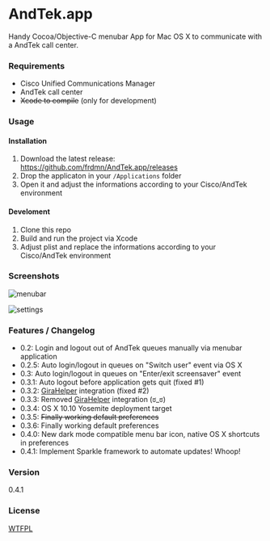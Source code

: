 AndTek.app
==========

Handy Cocoa/Objective-C menubar App for Mac OS X to communicate with a AndTek call center.

### Requirements

* Cisco Unified Communications Manager
* AndTek call center
* ~~Xcode to compile~~ (only for development)

### Usage

#### Installation

1. Download the latest release:  
  https://github.com/frdmn/AndTek.app/releases
1. Drop the applicaton in your `/Applications` folder
1. Open it and adjust the informations according to your Cisco/AndTek environment

#### Develoment

1. Clone this repo
1. Build and run the project via Xcode
1. Adjust plist and replace the informations according to your Cisco/AndTek environment

### Screenshots

![menubar](http://up.frd.mn/q56wA.png)

![settings](http://up.frd.mn/C0sMr.png)

### Features / Changelog

* 0.2: Login and logout out of AndTek queues manually via menubar application
* 0.2.5: Auto login/logout in queues on "Switch user" event via OS X
* 0.3: Auto login/logout in queues on "Enter/exit screensaver" event
* 0.3.1: Auto logout before application gets quit (fixed #1)
* 0.3.2: [GiraHelper](http://git.frd.mn/iWelt/gira-helper/tree/master) integration (fixed #2)
* 0.3.3: Removed [GiraHelper](http://git.frd.mn/iWelt/gira-helper/tree/master) integration (ಠ_ಠ)
* 0.3.4: OS X 10.10 Yosemite deployment target
* 0.3.5: ~~Finally working default preferences~~
* 0.3.6: Finally working default preferences
* 0.4.0: New dark mode compatible menu bar icon, native OS X shortcuts in preferences
* 0.4.1: Implement Sparkle framework to automate updates! Whoop!

### Version

0.4.1

### License

[WTFPL](LICENSE)
